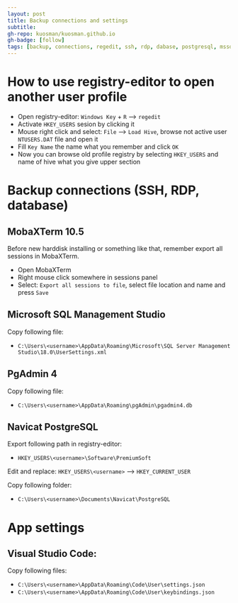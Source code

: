 ```yaml
---
layout: post
title: Backup connections and settings
subtitle:
gh-repo: kuosman/kuosman.github.io
gh-badge: [follow]
tags: [backup, connections, regedit, ssh, rdp, dabase, postgresql, mssql, mobaxterm, msqlms, code, pgadmin, navicat postgresql, ]
---
```


# How to use registry-editor to open another user profile

* Open registry-editor: `Windows Key` + `R` --> `regedit`
* Activate `HKEY_USERS` sesion by clicking it
* Mouse right click and select: `File` --> `Load Hive`, browse not active user `NTUSERS.DAT` file and open it
* Fill `Key Name` the name what you remember and click `OK`
* Now you can browse old profile registry by selecting `HKEY_USERS` and name of hive what you give upper section

# Backup connections (SSH, RDP, database)

## MobaXTerm 10.5

Before new harddisk installing or something like that, remember export all sessions in MobaXTerm.

* Open MobaXTerm
* Right mouse click somewhere in sessions panel
* Select: `Export all sessions to file`, select file location and name and press `Save`

## Microsoft SQL Management Studio

Copy following file:

* `C:\Users\<username>\AppData\Roaming\Microsoft\SQL Server Management Studio\18.0\UserSettings.xml`

## PgAdmin 4

Copy following file:

* `C:\Users\<username>\AppData\Roaming\pgAdmin\pgadmin4.db`

## Navicat PostgreSQL

Export following path in registry-editor:
* `HKEY_USERS\<username>\Software\PremiumSoft`

Edit and replace: `HKEY_USERS\<username>` --> `HKEY_CURRENT_USER`

Copy following folder:
* `C:\Users\<username>\Documents\Navicat\PostgreSQL`

# App settings

## Visual Studio Code:

Copy following files:

* `C:\Users\<username>\AppData\Roaming\Code\User\settings.json`
* `C:\Users\<username>\AppData\Roaming\Code\User\keybindings.json`

